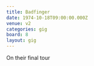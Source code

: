 ```yaml
---
title: Badfinger
date: 1974-10-18T09:00:00.000Z
venue: v2
categories: gig
board: 8
layout: gig
---
```

On their final tour